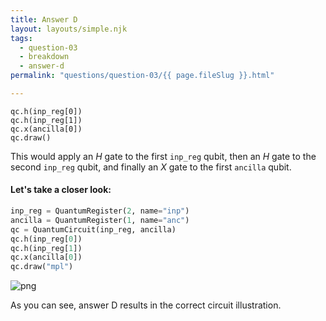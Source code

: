 ```yaml
---
title: Answer D
layout: layouts/simple.njk
tags:
  - question-03
  - breakdown
  - answer-d
permalink: "questions/question-03/{{ page.fileSlug }}.html"

---
```



    qc.h(inp_reg[0])  
    qc.h(inp_reg[1])  
    qc.x(ancilla[0])  
    qc.draw()  

This would apply an $H$ gate to the first `inp_reg` qubit, then an $H$ gate to the second `inp_reg` qubit, and finally an $X$ gate to the first `ancilla` qubit.

#### Let's take a closer look:


```python
inp_reg = QuantumRegister(2, name="inp")
ancilla = QuantumRegister(1, name="anc")
qc = QuantumCircuit(inp_reg, ancilla)
qc.h(inp_reg[0])
qc.h(inp_reg[1])
qc.x(ancilla[0])
qc.draw("mpl")
```




    
![png](output_26_0.png)
    



As you can see, answer D results in the correct circuit illustration.